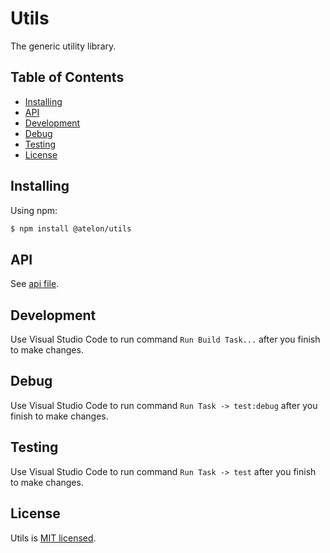 # Utils

The generic utility library.

## Table of Contents

  - [Installing](#installing)
  - [API](#api)
  - [Development](#development)
  - [Debug](#debug)
  - [Testing](#testing)
  - [License](#license)

## Installing

Using npm:

```bash
$ npm install @atelon/utils
```
## API

See [api file](./docs/modules.md).

## Development

Use Visual Studio Code to run command `Run Build Task...` after you finish to make changes.

## Debug

Use Visual Studio Code to run command `Run Task -> test:debug` after you finish to make changes.

## Testing

Use Visual Studio Code to run command `Run Task -> test` after you finish to make changes.

## License

Utils is [MIT licensed](LICENSE).
